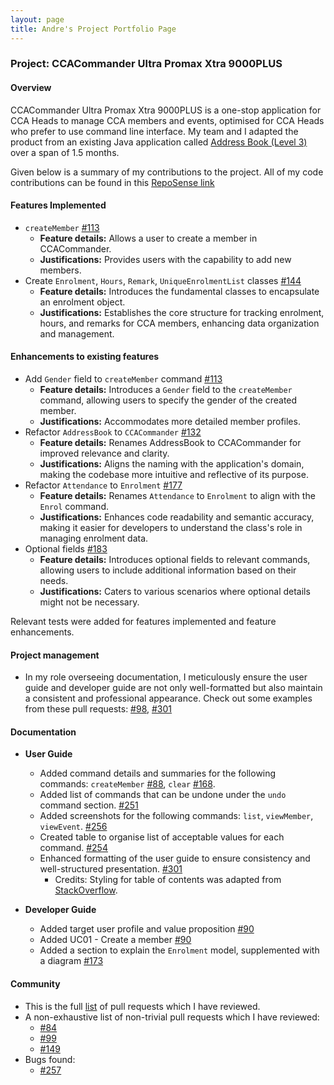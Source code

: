 ```yaml
---
layout: page
title: Andre's Project Portfolio Page
---
```


### Project: CCACommander Ultra Promax Xtra 9000PLUS

#### Overview

CCACommander Ultra Promax Xtra 9000PLUS is a one-stop application for CCA Heads to manage CCA members and events, optimised for CCA Heads who prefer to use command line interface.
My team and I adapted the product from an existing Java application called [Address Book (Level 3)](https://se-education.org/addressbook-level3/) over a span of 1.5 months.

Given below is a summary of my contributions to the project. All of my code contributions can be found in this [RepoSense link](https://nus-cs2103-ay2324s1.github.io/tp-dashboard/?search=andrechuakj&breakdown=true#/)

#### Features Implemented
* `createMember` [#113](https://github.com/AY2324S1-CS2103T-F11-1/tp/pull/113)
  * **Feature details:** Allows a user to create a member in CCACommander.
  * **Justifications:** Provides users with the capability to add new members.
* Create `Enrolment`, `Hours`, `Remark`, `UniqueEnrolmentList` classes [#144](https://github.com/AY2324S1-CS2103T-F11-1/tp/pull/144)
    * **Feature details:** Introduces the fundamental classes to encapsulate an enrolment object.
    * **Justifications:** Establishes the core structure for tracking enrolment, hours, and remarks for CCA members, enhancing data organization and management.

#### Enhancements to existing features
* Add `Gender` field to `createMember` command [#113](https://github.com/AY2324S1-CS2103T-F11-1/tp/pull/113)
    * **Feature details:** Introduces a `Gender` field to the `createMember` command, allowing users to specify the gender of the created member.
    * **Justifications:** Accommodates more detailed member profiles.
* Refactor `AddressBook` to `CCACommander` [#132](https://github.com/AY2324S1-CS2103T-F11-1/tp/pull/132)
    * **Feature details:** Renames AddressBook to CCACommander for improved relevance and clarity.
    * **Justifications:** Aligns the naming with the application's domain, making the codebase more intuitive and reflective of its purpose.
* Refactor `Attendance` to `Enrolment` [#177](https://github.com/AY2324S1-CS2103T-F11-1/tp/pull`/177)
    * **Feature details:** Renames `Attendance` to `Enrolment` to align with the `Enrol` command.
    * **Justifications:** Enhances code readability and semantic accuracy, making it easier for developers to understand the class's role in managing enrolment data.
* Optional fields [#183](https://github.com/AY2324S1-CS2103T-F11-1/tp/pull/183)
    * **Feature details:** Introduces optional fields to relevant commands, allowing users to include additional information based on their needs.
    * **Justifications:** Caters to various scenarios where optional details might not be necessary.

Relevant tests were added for features implemented and feature enhancements.

#### Project management
* In my role overseeing documentation, I meticulously ensure the user guide and developer guide are not only well-formatted but also maintain a consistent and professional appearance. Check out some examples from these pull requests: [#98](https://github.com/AY2324S1-CS2103T-F11-1/tp/pull/98/files), [#301](https://github.com/AY2324S1-CS2103T-F11-1/tp/pull/301)

#### Documentation
* **User Guide**
    * Added command details and summaries for the following commands: `createMember` [#88](https://github.com/AY2324S1-CS2103T-F11-1/tp/pull/88), `clear` [#168](https://github.com/AY2324S1-CS2103T-F11-1/tp/pull/168).
    * Added list of commands that can be undone under the `undo` command section. [#251](https://github.com/AY2324S1-CS2103T-F11-1/tp/pull/251)
    * Added screenshots for the following commands: `list`, `viewMember`, `viewEvent`. [#256](https://github.com/AY2324S1-CS2103T-F11-1/tp/pull/256)
    * Created table to organise list of acceptable values for each command. [#254](https://github.com/AY2324S1-CS2103T-F11-1/tp/pull/254)
    * Enhanced formatting of the user guide to ensure consistency and well-structured presentation. [#301](https://github.com/AY2324S1-CS2103T-F11-1/tp/pull/301)
      * Credits: Styling for table of contents was adapted from [StackOverflow](https://stackoverflow.com/questions/19999696/are-numbered-headings-in-markdown-rdiscount-possible).

* **Developer Guide**
  * Added target user profile and value proposition [#90](https://github.com/AY2324S1-CS2103T-F11-1/tp/pull/90)
  * Added UC01 - Create a member [#90](https://github.com/AY2324S1-CS2103T-F11-1/tp/pull/90)
  * Added a section to explain the `Enrolment` model, supplemented with a diagram [#173](https://github.com/AY2324S1-CS2103T-F11-1/tp/pull/173)

#### Community
* This is the full [list](https://github.com/AY2324S1-CS2103T-F11-1/tp/pulls?q=is%3Apr+reviewed-by%3Aandrechuakj) of pull requests which I have reviewed.
* A non-exhaustive list of non-trivial pull requests which I have reviewed:
    * [#84](https://github.com/AY2324S1-CS2103T-F11-1/tp/pull/84)
    * [#99](https://github.com/AY2324S1-CS2103T-F11-1/tp/pull/99)
    * [#149](https://github.com/AY2324S1-CS2103T-F11-1/tp/pull/149)
* Bugs found:
  * [#257](https://github.com/AY2324S1-CS2103T-F11-1/tp/issues/257)
